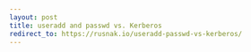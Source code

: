 ```yaml
---
layout: post
title: useradd and passwd vs. Kerberos
redirect_to: https://rusnak.io/useradd-passwd-vs-kerberos/
---
```

